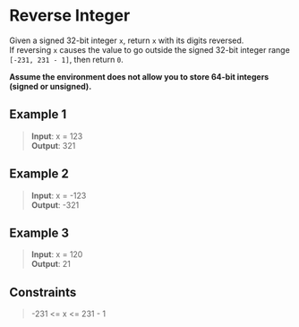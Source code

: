 # Reverse Integer

Given a signed 32-bit integer `x`, return `x` with its digits reversed.  
If reversing `x` causes the value to go outside the signed 32-bit integer range `[-231, 231 - 1]`, then return `0`.

**Assume the environment does not allow you to store 64-bit integers (signed or unsigned).**

## Example 1

> **Input**: x = 123  
> **Output**: 321

## Example 2

> **Input**: x = -123  
> **Output**: -321

## Example 3

> **Input**: x = 120  
> **Output**: 21

## Constraints

> -231 <= x <= 231 - 1
